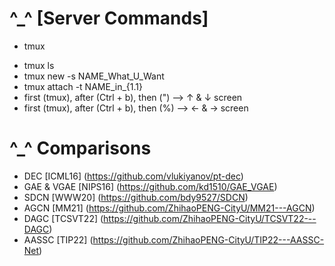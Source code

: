 # ^_^ [Server Commands]
+ tmux
* tmux ls
* tmux new -s NAME_What_U_Want
* tmux attach -t NAME_in_{1.1}
* first (tmux), after (Ctrl + b), then (") --> ↑ & ↓ screen
* first (tmux), after (Ctrl + b), then (%) --> ← & → screen


# ^_^ Comparisons
+ DEC [ICML16] (https://github.com/vlukiyanov/pt-dec)
+ GAE & VGAE [NIPS16] (https://github.com/kd1510/GAE_VGAE)
+ SDCN [WWW20] (https://github.com/bdy9527/SDCN)
+ AGCN [MM21] (https://github.com/ZhihaoPENG-CityU/MM21---AGCN)
+ DAGC [TCSVT22] (https://github.com/ZhihaoPENG-CityU/TCSVT22---DAGC)
+ AASSC [TIP22] (https://github.com/ZhihaoPENG-CityU/TIP22---AASSC-Net)
